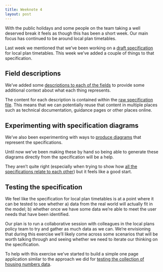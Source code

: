 ```yaml
---
title: Weeknote 4
layout: post
---
```


With the public holidays and some people on the team taking a well deserved break it feels as though this has been a short week. Our main focus has continued to be around local plan timetables.

Last week we mentioned that we’ve been working on a [draft specification](https://digital-land.github.io/specification/specification/development-plan/) for local plan timetables. This week we’ve added a couple of things to that specification.

## Field descriptions

We’ve added some [descriptions to each of the fields](https://digital-land.github.io/specification/specification/development-plan/#development-plan) to provide some additional context about what each thing represents.

The content for each description is contained within the [raw specification file](https://raw.githubusercontent.com/digital-land/specification/main/content/specification/development-plan.md). This means that we can potentially reuse that content in multiple places such as technical documentation, guidance pages or other places online.

## Experimenting with specification diagrams

We’ve also been experimenting with ways to [produce diagrams](https://digital-land.github.io/specification/specification/development-plan/#data) that represent the specifications.

Until now we’ve been making these by hand so being able to generate these diagrams directly from the specification will be a help.

They aren’t quite right (especially when trying to show how [all the specifications relate to each other](https://digital-land.github.io/specification/dataset/diagram.svg)) but it feels like a good start.

## Testing the specification

We feel like the specification for local plan timetables is at a point where it can be tested to see whether a) data from the real world will actually fit in the model; b) whether once we have some data we’re able to meet the user needs that have been identified.

Our plan is to run a collaborative session with colleagues in the local plans policy team to try and gather as much data as we can. We’re envisioning that during this exercise we’ll likely come across some scenarios that will be worth talking through and seeing whether we need to iterate our thinking on the specification.

To help with this exercise we’ve started to build a simple one page application similar to the approach we did for [testing the collection of housing numbers data](https://digital-land.github.io/weeknote/2019-02-15/).
